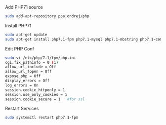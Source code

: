 Add PHP71 source
```bash
sudo add-apt-repository ppa:ondrej/php
```

Install PHP71
```bash
sudo apt-get update
sudo apt-get install php7.1-fpm php7.1-mysql php7.1-mbstring php7.1-common php7.1-xml php7.1-gd php7.1-curl php7.1-cli php7.1-zip
```

Edit PHP Conf
```bash
sudo vi /etc/php/7.1/fpm/php.ini
cgi.fix_pathinfo = 0 (1)
allow_url_include = Off
allow_url_fopen = Off
expose_php = Off
display_errors = Off
log_errors = On
session.cookie_httponly = 1
session.use_only_cookies = 1
session.cookie_secure = 1   #for ssl
```

Restart Services
```bash
sudo systemctl restart php7.1-fpm
```